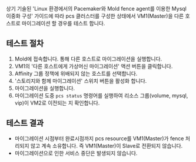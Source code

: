 상기 기술된 'Linux 환경에서의 Pacemaker와 Mold fence agent를 이용한 Mysql 이중화 구성' 가이드에 따라 pcs 클러스터를 구성한 상태에서 VM1(Master)을 다른 호스트로 마이그레이션 할 경우를 테스트 합니다.

## 테스트 절차
1. Mold에 접속합니다. 통해 다른 호스트로 마이그레이션을 실행합니다.
2. VM1의 '다른 호스트에게 가상머신 마이그레이션' 액션 버튼을 클릭합니다.
3. Affinity 그룹 정책에 위배되지 않는 호스트를 선택합니다.
4. '스토리지와 함께 마이그레이션' 스위치 버튼을 활성화 합니다.
5. 마이그레이션을 실행합니다.
6. 마이그레이션 도중 `pcs status` 명령어를 실행하여 리소스 그룹(volume, mysql, vip)이 VM2로 이전되는 지 확인합니다.

## 테스트 결과
- 마이그레이션 시점부터 완료시점까지 pcs resource를 VM1(Master)가 fence 처리되지 않고 계속 소유합니다. 즉 VM1(Master)이 Slave로 전환되지 않습니다.
- 마이그레이션으로 인한 서비스 중단은 발생되지 않습니다.

